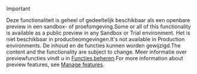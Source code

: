 > [!IMPORTANT]
> <span data-ttu-id="a847e-101">Deze functionaliteit is geheel of gedeeltelijk beschikbaar als een openbare preview in een sandbox- of proefomgeving.</span><span class="sxs-lookup"><span data-stu-id="a847e-101">Some or all of this functionality is available as a public preview in any Sandbox or Trial environment.</span></span> <span data-ttu-id="a847e-102">Het is niet beschikbaar in productieomgevingen.</span><span class="sxs-lookup"><span data-stu-id="a847e-102">It's not available in Production environments.</span></span> <span data-ttu-id="a847e-103">De inhoud en de functies kunnen worden gewijzigd.</span><span class="sxs-lookup"><span data-stu-id="a847e-103">The content and the functionality are subject to change.</span></span> <span data-ttu-id="a847e-104">Meer informatie over previewfuncties vindt u in [Functies beheren](../hr-admin-manage-features.md).</span><span class="sxs-lookup"><span data-stu-id="a847e-104">For more information about preview features, see [Manage features](../hr-admin-manage-features.md).</span></span>